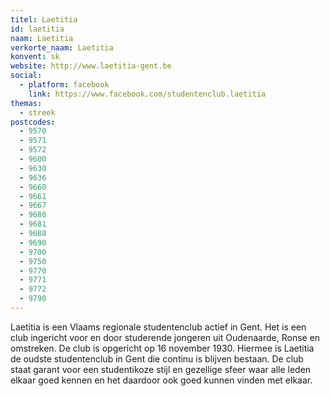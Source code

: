 ```yaml
---
titel: Laetitia
id: laetitia
naam: Laetitia
verkorte_naam: Laetitia
konvent: sk
website: http://www.laetitia-gent.be
social:
  - platform: facebook
    link: https://www.facebook.com/studentenclub.laetitia
themas:
  - streek
postcodes:
  - 9570
  - 9571
  - 9572
  - 9600
  - 9630
  - 9636
  - 9660
  - 9661
  - 9667
  - 9680
  - 9681
  - 9688
  - 9690
  - 9700
  - 9750
  - 9770
  - 9771
  - 9772
  - 9790
---
```


Laetitia is een Vlaams regionale studentenclub actief in Gent.
Het is een club ingericht voor en door studerende jongeren uit Oudenaarde, Ronse en omstreken.
De club is opgericht op 16 november 1930. Hiermee is Laetitia de oudste studentenclub in Gent die continu is blijven bestaan.
De club staat garant voor een studentikoze stijl en gezellige sfeer waar alle leden elkaar goed kennen en het daardoor ook goed kunnen vinden met elkaar.
